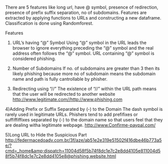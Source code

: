 There are 5 features like long url, have @ symbol, presence of  redirection, presence of prefix suffix separation, no of subdomains.
Features are extracted by applying functions to URLs and constructing a new dataframe.
Classification is done using Randomforest.

Features
1) URL’s having “@” Symbol
Using “@” symbol in the URL leads the browser to ignore everything preceding the “@” symbol and the real address often follows the “@” symbol. URL containing “@” symbol is considered phishing.

2) Number of Subdomains
If no. of subdomains are greater than 3 then its likely phishing because more no of subdomain means the subdomain name and path is fully cantrollable by phisher.

3) Redirecting using “//”
The existence of “//” within the URL path means that the user will be redirected to another website
http://www.legitimate.com//http://www.phishing.com

4)Adding Prefix or Suffix Separated by (-) to the Domain
The dash symbol is rarely used in legitimate URLs. Phishers tend to add prefifixes or suffiffiffixes separated by (-) to the domain name so that users feel that they are dealing witha legitimate webpage.
 http://www.Confirme-paypal.com/

5)Long URL to Hide the Suspicious Part
http://federmacedoadv.com.br/3f/aze/ab51e2e319e51502f416dbe46b773a5e/?cmd=_home&amp;dispatch=11004d58f5b74f8dc1e7c2e8dd4105e811004d58f5b74f8dc1e7c2e8dd4105e8@phishing.website.html



